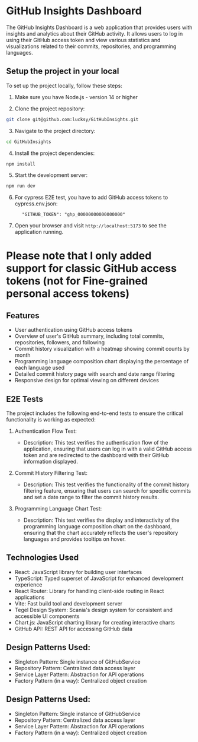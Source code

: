 # GitHub Insights Dashboard

The GitHub Insights Dashboard is a web application that provides users with insights and analytics about their GitHub activity. It allows users to log in using their GitHub access token and view various statistics and visualizations related to their commits, repositories, and programming languages.


## Setup the project in your local

To set up the project locally, follow these steps:

1. Make sure you have Node.js - version 14 or higher

2. Clone the project repository:

```bash
git clone git@github.com:lucksy/GitHubInsights.git
```
3. Navigate to the project directory:

```bash
cd GitHubInsights
```

4. Install the project dependencies:

```bash
npm install
```

5. Start the development server:

```bash
npm run dev
```

6. For cypress E2E test, you have to add GitHub access tokens to cypress.env.json:

```
      "GITHUB_TOKEN": "ghp_00000000000000000"
```

7. Open your browser and visit `http://localhost:5173` to see the application running.

# Please note that I only added support for classic GitHub access tokens (not for Fine-grained personal access tokens)

## Features

- User authentication using GitHub access tokens
- Overview of user's GitHub summary, including total commits, repositories, followers, and following
- Commit history visualization with a heatmap showing commit counts by month
- Programming language composition chart displaying the percentage of each language used
- Detailed commit history page with search and date range filtering
- Responsive design for optimal viewing on different devices

## E2E Tests

The project includes the following end-to-end tests to ensure the critical functionality is working as expected:

1. Authentication Flow Test:
   - Description: This test verifies the authentication flow of the application, ensuring that users can log in with a valid GitHub access token and are redirected to the dashboard with their GitHub information displayed.

2. Commit History Filtering Test:
   - Description: This test verifies the functionality of the commit history filtering feature, ensuring that users can search for specific commits and set a date range to filter the commit history results.

3. Programming Language Chart Test:
   - Description: This test verifies the display and interactivity of the programming language composition chart on the dashboard, ensuring that the chart accurately reflects the user's repository languages and provides tooltips on hover.

## Technologies Used

- React: JavaScript library for building user interfaces
- TypeScript: Typed superset of JavaScript for enhanced development experience
- React Router: Library for handling client-side routing in React applications
- Vite: Fast build tool and development server
- Tegel Design System: Scania's design system for consistent and accessible UI components
- Chart.js: JavaScript charting library for creating interactive charts
- GitHub API: REST API for accessing GitHub data

## Design Patterns Used:
- Singleton Pattern: Single instance of GitHubService
- Repository Pattern: Centralized data access layer
- Service Layer Pattern: Abstraction for API operations
- Factory Pattern (in a way): Centralized object creation

## Design Patterns Used:
- Singleton Pattern: Single instance of GitHubService
- Repository Pattern: Centralized data access layer
- Service Layer Pattern: Abstraction for API operations
- Factory Pattern (in a way): Centralized object creation

